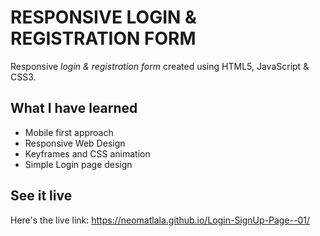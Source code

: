 # RESPONSIVE LOGIN & REGISTRATION FORM
Responsive *login & registration form* created using HTML5, JavaScript & CSS3.


## What I have learned
- Mobile first approach
- Responsive Web Design
- Keyframes and CSS animation
- Simple Login page design


## See it live
Here's the live link: https://neomatlala.github.io/Login-SignUp-Page--01/